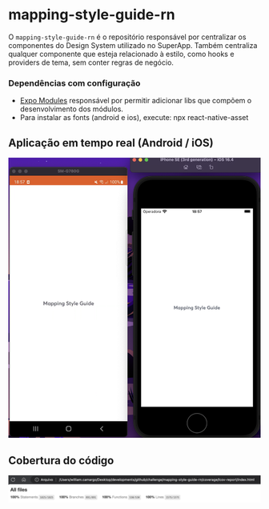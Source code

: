 # mapping-style-guide-rn

O `mapping-style-guide-rn` é o repositório responsável por centralizar os componentes do Design System utilizado no SuperApp. Também centraliza qualquer componente que esteja relacionado à estilo, como hooks e providers de tema, sem conter regras de negócio.

### Dependências com configuração
* [Expo Modules](https://docs.expo.dev/bare/installing-expo-modules/) responsável por permitir adicionar libs que compõem o desenvolvimento dos módulos.
* Para instalar as fonts (android e ios), execute: npx react-native-asset


## Aplicação em tempo real (Android / iOS)
![aplicativo](./assets/img/aplicacao.png)

## Cobertura do código
![testes](./assets/img/testes.png)
